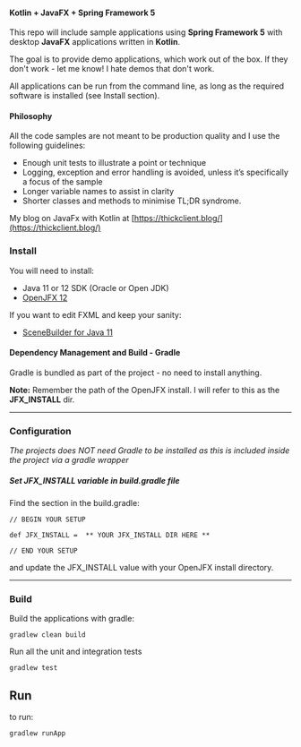 #### Kotlin + JavaFX + Spring Framework 5
This repo will include sample applications using **Spring Framework 5** with desktop **JavaFX** applications written in **Kotlin**.

The goal is to provide demo applications, which work out of the box. If they don't work - let me know! I hate demos that don't work.

All applications can be run from the command line, as long as the required software is installed (see Install section).


#### Philosophy
All the code samples are not meant to be production quality and I use the following guidelines:

* Enough unit tests to illustrate a point or technique
* Logging, exception and error handling is avoided, unless it’s specifically a focus of the sample
* Longer variable names to assist in clarity
* Shorter classes and methods to minimise TL;DR syndrome.


My blog on JavaFx with Kotlin at [https://thickclient.blog/](https://thickclient.blog/)

### Install
You will need to install:

* Java 11 or 12 SDK (Oracle or Open JDK)
* [OpenJFX 12](https://gluonhq.com/products/javafx/)

If you want to edit FXML and keep your sanity:

* [SceneBuilder for Java 11](https://gluonhq.com/products/scene-builder/)


#### Dependency Management and Build - Gradle

Gradle is bundled as part of the project - no need to install anything.

**Note:** Remember the path of the OpenJFX install. I will refer to this as the **JFX_INSTALL** dir.

---
### Configuration

*The projects does NOT need Gradle to be installed as this is included inside the project via a gradle wrapper*


##### Set JFX_INSTALL variable in build.gradle file

Find the section in the build.gradle:

    
    // BEGIN YOUR SETUP

    def JFX_INSTALL =  ** YOUR JFX_INSTALL DIR HERE ** 

    // END YOUR SETUP

and update the JFX_INSTALL value with your OpenJFX install directory.

---
### Build

Build the applications with gradle:

    gradlew clean build


Run all the unit and integration tests

    gradlew test
    

## Run

to run:

    gradlew runApp

     
